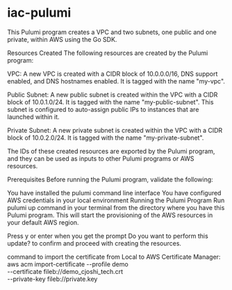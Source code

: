 # iac-pulumi

This Pulumi program creates a VPC and two subnets, one public and one private, within AWS using the Go SDK.

Resources Created
The following resources are created by the Pulumi program:

VPC: A new VPC is created with a CIDR block of 10.0.0.0/16, DNS support enabled, and DNS hostnames enabled. It is tagged with the name "my-vpc".

Public Subnet: A new public subnet is created within the VPC with a CIDR block of 10.0.1.0/24. It is tagged with the name "my-public-subnet". This subnet is configured to auto-assign public IPs to instances that are launched within it.

Private Subnet: A new private subnet is created within the VPC with a CIDR block of 10.0.2.0/24. It is tagged with the name "my-private-subnet".

The IDs of these created resources are exported by the Pulumi program, and they can be used as inputs to other Pulumi programs or AWS resources.

Prerequisites
Before running the Pulumi program, validate the following:

You have installed the pulumi command line interface You have configured AWS credentials in your local environment Running the Pulumi Program Run pulumi up command in your terminal from the directory where you have this Pulumi program. This will start the provisioning of the AWS resources in your default AWS region.

Press y or enter when you get the prompt Do you want to perform this update? to confirm and proceed with creating the resources.

 command to import the certificate from Local to AWS Certificate Manager:
  aws acm import-certificate --profile demo \
    --certificate fileb://demo_cjoshi_tech.crt \
    --private-key fileb://private.key
